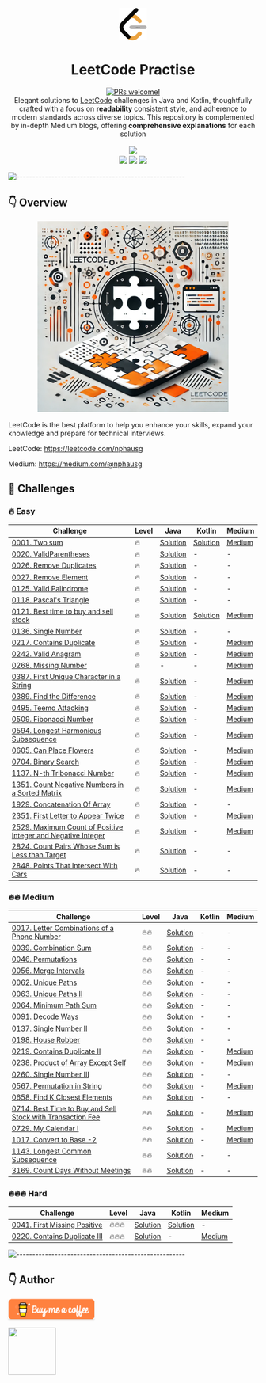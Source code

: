<p align="center">
    <a href="https://revolut.me/nphausg" target="_blank"><img src="docs/images/leetcode.png" alt="nphausg" style="width: 56px !important;" ></a>
</p>
<h1 align="center"> LeetCode Practise </h1>
<p align="center">
<a href="https://reactnative.dev/docs/contributing">
    <img src="https://img.shields.io/badge/PRs-welcome-brightgreen.svg" alt="PRs welcome!" />
</a>
<br>
<span>Elegant solutions to <a href="https://leetcode.com/problemset/all/">LeetCode</a> challenges in Java and Kotlin, thoughtfully crafted
with a focus on <strong> readability </strong> consistent style, and adherence to modern standards across diverse topics. This repository is complemented by in-depth Medium blogs, offering <strong>comprehensive explanations</strong> for each solution</span>
<br>
<br>
<img src="https://img.shields.io/badge/Solved-62/3385%20=%201.7%25-blue.svg?style=flat-square" />
<br/>
<img src="https://img.shields.io/badge/Easy-34/842-5CB85C.svg?style=flat-square"/>
<img src="https://img.shields.io/badge/Medium-25/1766-F0AD4E.svg?style=flat-square"/>
<img src="https://img.shields.io/badge/Hard-4/777-D9534F.svg?style=flat-square"/>
<br/>
</p>

![-----------------------------------------------------](https://raw.githubusercontent.com/andreasbm/readme/master/assets/lines/colored.png)

## 👇 Overview

<p align="center">
<a href="https://revolut.me/nphausg" target="_blank"><img src="docs/images/leetcode_new.webp" alt="nphausg" style="width: 386px !important;" ></a>
</p>

LeetCode is the best platform to help you enhance your skills, expand your knowledge and prepare for technical
interviews.

LeetCode: https://leetcode.com/nphausg

Medium: https://medium.com/@nphausg

## 💎 Challenges

### 🔥 Easy

| Challenge                                                                                                        | Level | Java                                                                         | Kotlin                                                       | Medium                                                                                                                            |
|------------------------------------------------------------------------------------------------------------------|-------|------------------------------------------------------------------------------|--------------------------------------------------------------|-----------------------------------------------------------------------------------------------------------------------------------|
| [0001. Two sum](https://leetcode.com/problems/two-sum)                                                           | 🔥    | [Solution](src/com/nphausg/leetcode/easy/TwoSumJava.java)                    | [Solution](src/com/nphausg/leetcode/easy/TwoSum.kt)          | [Medium](https://levelup.gitconnected.com/leetcode-twosum-from-brute-force-to-optimal-solutions-3f0380eb79b4)                     |
| [0020. ValidParentheses](https://leetcode.com/problems/valid-parentheses)                                        | 🔥    | [Solution](src/com/nphausg/leetcode/easy/ValidParentheses.java)              | -                                                            | -                                                                                                                                 |
| [0026. Remove Duplicates](https://leetcode.com/problems/remove-duplicates-from-sorted-array)                     | 🔥    | [Solution](src/com/nphausg/leetcode/easy/RemoveDuplicates.java)              | -                                                            | -                                                                                                                                 |
| [0027. Remove Element](https://leetcode.com/problems/remove-element)                                             | 🔥    | [Solution](src/com/nphausg/leetcode/easy/RemoveElement.java)                 | -                                                            | -                                                                                                                                 |
| [0125. Valid Palindrome](https://leetcode.com/problems/valid-palindrome)                                         | 🔥    | [Solution](src/com/nphausg/leetcode/easy/ValidPalindrome.java)                 | -                                                            | -                                                                                                                                 |
| [0118. Pascal's Triangle](https://leetcode.com/problems/pascals-triangle)                                        | 🔥    | [Solution](src/com/nphausg/leetcode/easy/PascalTriangle.java)                 | -                                                            | -                                                                                                                                 |
| [0121. Best time to buy and sell stock](https://leetcode.com/problems/best-time-to-buy-and-sell-stock)           | 🔥    | [Solution](src/com/nphausg/leetcode/easy/BuyAndSellStockJava.java)           | [Solution](src/com/nphausg/leetcode/easy/BuyAndSellStock.kt) | [Medium](https://levelup.gitconnected.com/leetcode-best-time-to-buy-and-sell-stock-456a5e3ee550)                                  |
| [0136. Single Number](https://leetcode.com/problems/single-number)                                               | 🔥    | [Solution](src/com/nphausg/leetcode/easy/SingleNumber.java)                  | -                                                            | -                                                                                                                                 |
| [0217. Contains Duplicate](https://leetcode.com/problems/contains-duplicate)                                     | 🔥    | [Solution](src/com/nphausg/leetcode/easy/ContainsDuplicate.java)             | -                                                            | [Medium](https://levelup.gitconnected.com/leetcode-contains-duplicate-ed4ec042904f)                                               |
| [0242. Valid Anagram](https://leetcode.com/problems/valid-anagram)                                     | 🔥    | [Solution](src/com/nphausg/leetcode/easy/ValidAnagram.java)             | -                                                            | [Medium]()                                               |
| [0268. Missing Number](https://leetcode.com/problems/missing-number)                                             | 🔥    | -                                                                            | -                                                            | [Medium](https://nphausg.medium.com/leetcode-0268-missing-number-a-deep-dive-into-efficient-solutions-with-java-91d3f983defc)     |
| [0387. First Unique Character in a String](https://leetcode.com/problems/first-unique-character-in-a-string)     | 🔥    | [Solution](src/com/nphausg/leetcode/easy/FirstUniqueCharacterInAString.java) | -                                                            | [Medium](https://nphausg.medium.com/leetcode-387-first-unique-character-22bf7752c35e)                                             |
| [0389. Find the Difference](https://leetcode.com/problems/find-the-difference)                                   | 🔥    | [Solution](src/com/nphausg/leetcode/easy/FindTheDifference.java)             | -                                                            | [Medium](https://levelup.gitconnected.com/leetcode-389-find-the-difference-exploring-all-solutions-can-be-with-java-a2be916767a0) |
| [0495. Teemo Attacking](https://leetcode.com/problems/teemo-attacking)                                           | 🔥    | [Solution](src/com/nphausg/leetcode/easy/TeemoAttacking.java)             | -                                                            | [Medium]() |
| [0509. Fibonacci Number](https://leetcode.com/problems/fibonacci-number)                                         | 🔥    | [Solution](src/com/nphausg/leetcode/easy/FibonacciNumber.java)             | -                                                            | [Medium]() |
| [0594. Longest Harmonious Subsequence](https://leetcode.com/problems/longest-harmonious-subsequence)             | 🔥    | [Solution](src/com/nphausg/leetcode/easy/LongestHarmoniousSubsequence.java)  | -                                                            | [Medium](https://medium.com/gitconnected/leetcode-0594-longest-harmonious-subsequence-all-solutions-explained-a2e34c82334b)       |
| [0605. Can Place Flowers](https://leetcode.com/problems/can-place-flowers)                                       | 🔥    | [Solution](src/com/nphausg/leetcode/easy/CanPlaceFlowers.java)  | -                                                            | [Medium]()       |
| [0704. Binary Search](https://leetcode.com/problems/binary-search)                                       | 🔥    | [Solution](src/com/nphausg/leetcode/easy/BinarySearch.java)  | -                                                            | [Medium]()       |
| [1137. N-th Tribonacci Number](https://leetcode.com/problems/n-th-tribonacci-number)                             | 🔥    | [Solution](src/com/nphausg/leetcode/easy/NthTribonacciNumber.java)  | -                                                            | [Medium]()       |
| [1351. Count Negative Numbers in a Sorted Matrix](https://leetcode.com/problems/count-negative-numbers-in-a-sorted-matrix)                             | 🔥    | [Solution](src/com/nphausg/leetcode/easy/CountNegativeNumbersInASortedMatrix.java)  | -                                                            | [Medium]()       |
| [1929. Concatenation Of Array](https://leetcode.com/problems/concatenation-of-array)                             | 🔥    | [Solution](src/com/nphausg/leetcode/easy/ConcatenationArray.java)            | -                                                            | -                                                                                                                                 |
| [2351. First Letter to Appear Twice](https://leetcode.com/problems/first-letter-to-appear-twice)                 | 🔥    | [Solution](src/com/nphausg/leetcode/easy/FirstLetterToAppearTwice.java)      | -                                                            | [Medium](https://nphausg.medium.com/leetcode-2351-finding-the-first-letter-to-appear-twice-c8d175785353)                          |
| [2529. Maximum Count of Positive Integer and Negative Integer](https://leetcode.com/problems/maximum-count-of-positive-integer-and-negative-integer)                 | 🔥    | [Solution](src/com/nphausg/leetcode/easy/MaximumCountOfPositiveIntegerAndNegativeInteger.java)      | -                                                            | [Medium](https://nphausg.medium.com/leetcode-2351-finding-the-first-letter-to-appear-twice-c8d175785353)                          |
| [2824. Count Pairs Whose Sum is Less than Target](https://leetcode.com/problems/count-pairs-whose-sum-is-less-than-target) | 🔥    | [Solution](src/com/nphausg/leetcode/easy/CountPairs.java)   | -                                                            | -                                                                                                                                 |
| [2848. Points That Intersect With Cars](https://leetcode.com/problems/points-that-intersect-with-cars)           | 🔥    | [Solution](src/com/nphausg/leetcode/easy/PointsThatIntersectWithCars.java)   | -                                                            | -                                                                                                                                 |

### 🔥🔥 Medium

| Challenge                                                                                                          | Level | Java                                                                      | Kotlin | Medium                                                                                                                |
|--------------------------------------------------------------------------------------------------------------------|-------|---------------------------------------------------------------------------|--------|-----------------------------------------------------------------------------------------------------------------------|
| [0017. Letter Combinations of a Phone Number](https://leetcode.com/problems/letter-combinations-of-a-phone-number) | 🔥🔥  | [Solution](src/com/nphausg/leetcode/medium/LetterCombinations.java)       | -      | -                                                                                                                     |
| [0039. Combination Sum](https://leetcode.com/problems/combination-sum)                                             | 🔥🔥  | [Solution](src/com/nphausg/leetcode/medium/CombinationSum.java)       | -      | -                                                                                                                     |
| [0046. Permutations](https://leetcode.com/problems/letter-combinations-of-a-phone-number)                          | 🔥🔥  | [Solution](src/com/nphausg/leetcode/medium/Permutations.java)             | -      | -                                                                                                                     |
| [0056. Merge Intervals](https://leetcode.com/problems/merge-intervals)                                             | 🔥🔥  | [Solution](src/com/nphausg/leetcode/medium/MergeIntervals.java)             | -      | -                                                                                                                     |
| [0062. Unique Paths](https://leetcode.com/problems/unique-paths)                                                   | 🔥🔥  | [Solution](src/com/nphausg/leetcode/medium/UniquePaths.java)             | -      | -                                                                                                                     |
| [0063. Unique Paths II ](https://leetcode.com/problems/unique-paths-ii)                                            | 🔥🔥  | [Solution](src/com/nphausg/leetcode/medium/UniquePathsII.java)             | -      | -                                                                                                                     |
| [0064. Minimum Path Sum ](https://leetcode.com/problems/minimum-path-sum)                                            | 🔥🔥  | [Solution](src/com/nphausg/leetcode/medium/MinimumPathSum.java)             | -      | -                                                                                                                     |
| [0091. Decode Ways](https://leetcode.com/problems/permutations)                                                    | 🔥🔥  | [Solution](src/com/nphausg/leetcode/medium/DecodeWays.java)               | -      | -                                                                                                                     |
| [0137. Single Number II](https://leetcode.com/problems/single-number-ii)                                           | 🔥🔥  | [Solution](src/com/nphausg/leetcode/medium/SingleNumberII.java)           | -      | -                                                                                                                     |
| [0198. House Robber](https://leetcode.com/problems/house-robber)                                                   | 🔥🔥  | [Solution](src/com/nphausg/leetcode/medium/HouseRobber.java)           | -      | -                                                                                                                     |
| [0219. Contains Duplicate II](https://leetcode.com/problems/contains-duplicate-ii)                                 | 🔥🔥  | [Solution](src/com/nphausg/leetcode/easy/ContainsDuplicate2.java)         | -      | [Medium](https://nphausg.medium.com/leetcode-contains-duplicate-ii-fb18e71189fb)                                      |
| [0238. Product of Array Except Self](https://leetcode.com/problems/product-of-array-except-self)                   | 🔥🔥  | [Solution](src/com/nphausg/leetcode/medium/ProductOfArrayExceptSelf.java) | -      | [Medium](https://levelup.gitconnected.com/leetcode-0238-product-of-array-except-self-java-solutions-72a17d5fe6bf)     |
| [0260. Single Number III](https://leetcode.com/problems/single-number-iii)                                         | 🔥🔥  | [Solution](src/com/nphausg/leetcode/medium/SingleNumberIII.java)          | -      | -                                                                                                                     |
| [0567. Permutation in String](https://leetcode.com/problems/permutation-in-string)                                 | 🔥🔥  | [Solution](src/com/nphausg/leetcode/medium/PermutationInString.java)      | -      | [Medium](https://nphausg.medium.com/leetcode-0567-understanding-all-solutions-for-permutation-in-string-872ad23c9a9a) |
| [0658. Find K Closest Elements](https://leetcode.com/problems/find-k-closest-elements)                             | 🔥🔥  | [Solution](src/com/nphausg/leetcode/medium/FindClosestElements.java)      | -      | -                                                                                                                     |
| [0714. Best Time to Buy and Sell Stock with Transaction Fee](https://leetcode.com/problems/best-time-to-buy-and-sell-stock-with-transaction-fee)                                    | 🔥🔥  | [Solution](src/com/nphausg/leetcode/medium/BuyAndSellStockFee.java)              | -      | [Medium](https://nphausg.medium.com/leetcode-0729-effortless-scheduling-a-comprehensive-guide-1b17a0b24ad5)           |
| [0729. My Calendar I](https://leetcode.com/problems/my-calendar-i)                                                 | 🔥🔥  | [Solution](src/com/nphausg/leetcode/medium/MyCalendarI.java)              | -      | [Medium](https://nphausg.medium.com/leetcode-0729-effortless-scheduling-a-comprehensive-guide-1b17a0b24ad5)           |
| [1017. Convert to Base -2](https://leetcode.com/problems/convert-to-base-2)                                                 | 🔥🔥  | [Solution](src/com/nphausg/leetcode/medium/ConvertToBaseMinus2.java)              | -      | [Medium]()           |
| [1143. Longest Common Subsequence](https://leetcode.com/problems/longest-common-subsequence)                       | 🔥🔥  | [Solution](src/com/nphausg/leetcode/medium/LongestCommonSubsequence.java) | -      | -                                                                                                                     |
| [3169. Count Days Without Meetings](https://leetcode.com/problems/count-days-without-meetings)                     | 🔥🔥  | [Solution](src/com/nphausg/leetcode/medium/CountDaysWithoutMeetings.java) | -      | -                                                                                                                     |

### 🔥🔥🔥 Hard

| Challenge                                                                            | Level  | Java                                                                | Kotlin                                                            | Medium                                                                                  |
|--------------------------------------------------------------------------------------|--------|---------------------------------------------------------------------|-------------------------------------------------------------------|-----------------------------------------------------------------------------------------|
| [0041. First Missing Positive](https://leetcode.com/problems/first-missing-positive) | 🔥🔥🔥 | [Solution](src/com/nphausg/leetcode/hard/FirstMissingPositive.java) | [Solution](src/com/nphausg/leetcode/hard/FirstMissingPositive.kt) | -                                                                                       |
| [0220. Contains Duplicate III](https://leetcode.com/problems/contains-duplicate-iii) | 🔥🔥🔥 | [Solution](src/com/nphausg/leetcode/hard/ContainsDuplicate3.java)   | -                                                                 | [Medium](https://levelup.gitconnected.com/leetcode-contains-duplicate-iii-0fd4bbf0252f) |

![-----------------------------------------------------](https://raw.githubusercontent.com/andreasbm/readme/master/assets/lines/colored.png)

## 👇 Author

<a href="https://revolut.me/nphausg" target="_blank"><img src="docs/images/buymeacoffee.webp" alt="nphausg" style="height: 41px !important;width: 174px !important;box-shadow: 0px 3px 2px 0px rgba(190, 190, 190, 0.5) !important;-webkit-box-shadow: 0px 3px 2px 0px rgba(190, 190, 190, 0.5) !important;" ></a>
<p>
    <a href="https://nphausg.medium.com/" target="_blank">
    <img src="https://avatars2.githubusercontent.com/u/13111806?s=400&u=f09b6160dbbe2b7eeae0aeb0ab4efac0caad57d7&v=4" width="96" height="96" alt="">
    </a>
</p>
